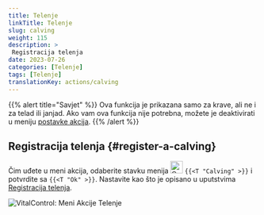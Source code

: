 ```yaml
---
title: Telenje
linkTitle: Telenje
slug: calving
weight: 115
description: >
 Registracija telenja
date: 2023-07-26
categories: [Telenje]
tags: [Telenje]
translationKey: actions/calving
---
```

{{% alert title="Savjet" %}}
Ova funkcija je prikazana samo za krave, ali ne i za telad ili janjad.
Ako vam ova funkcija nije potrebna, možete je deaktivirati u meniju [postavke akcija](../setting/).
{{% /alert %}}

## Registracija telenja {#register-a-calving}

Čim uđete u meni akcija, odaberite stavku menija <img src="/icons/actions/calving.svg" width="25" align="bottom" alt="Calving"  alt="Calving"/> `{{<T "Calving" >}}` i potvrdite sa `{{<T "Ok" >}}`. Nastavite kao što je opisano u uputstvima [Registracija telenja](/bs/docs/new/calving/).

   ![VitalControl: Meni Akcije Telenje](../images/calving.png "Telenje")

